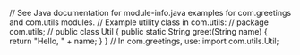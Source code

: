 // See Java documentation for module-info.java examples for com.greetings and com.utils modules.
// Example utility class in com.utils:
// package com.utils;
// public class Util { public static String greet(String name) { return "Hello, " + name; } }
// In com.greetings, use: import com.utils.Util;
